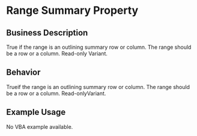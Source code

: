 # Range Summary Property

## Business Description
True if the range is an outlining summary row or column. The range should be a row or a column. Read-only Variant.

## Behavior
Trueif the range is an outlining summary row or column. The range should be a row or a column. Read-onlyVariant.

## Example Usage
No VBA example available.